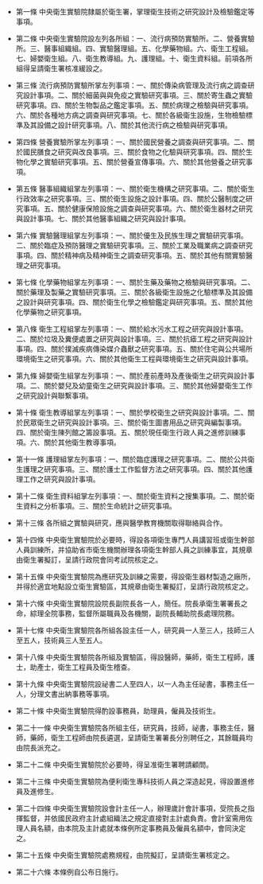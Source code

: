 * 第一條 中央衛生實驗院隸屬於衛生署，掌理衛生技術之研究設計及檢驗鑑定等事項。

* 第二條 中央衛生實驗院設左列各所組：一、流行病預防實驗所。二、營養實驗所。三、醫事組織組。四、實驗醫理組。五、化學藥物組。六、衛生工程組。七、婦嬰衛生組。八、衛生教導組。九、護理組。十、衛生資料組。前項各所組得呈請衛生署核准緩設之。

* 第三條 流行病預防實驗所掌左列事項：一、關於傳染病管理及流行病之調查研究設計事項。二、關於細菌與與免疫之實驗研究事項。三、關於寄生蟲之實驗研究事項。四、關於生物製品之鑑定事項。五、關於病理之檢驗與研究事項。六、關於各種地方病之調查與研究事項。七、關於各級衛生設施，生物檢驗標準及其設備之設計研究事項。八、關於其他流行病之檢驗與研究事項。

* 第四條 營養實驗所掌左列事項：一、關於國民營養之調查與研究事項。二、關於國民膳食之研究與改良事項。三、關於食物之化驗與研究事項。四、關於生物化學之實驗研究事項。五、關於營養宣傳事項。六、關於其他營養之研究事項。

* 第五條 醫事組織組掌左列事項：一、關於衛生機構之研究事項。二、關於衛生行政效率之研究事項。三、關於衛生設施之設計事項。四、關於公醫制度之研究事項。五、關於健康保險設施之調查與研究事項。六、關於衛生器材之研究與設計事項。七、關於其他醫事組織之研究與設計事項。

* 第六條 實驗醫理組掌左列事項：一、關於優生及民族生理之實驗研究事項。二、關於臨症及預防醫理之實驗研究事項。三、關於工業及職業病之調查研究事項。四、關於精神病及精神衛生之調查研究事項。五、關於其他有關實驗醫理之研究事項。

* 第七條 化學藥物組掌左列事項：一、關於生藥及藥物之檢驗與研究事項。二、關於藥理及製藥之實驗研究事項。三、關於各級衛生設施之化驗標準及其設備之設計與研究事項。四、關於衛生化學之檢驗鑑定與研究事項。五、關於其他化學藥物之研究事項。

* 第八條 衛生工程組掌左列事項：一、關於給水污水工程之研究與設計事項。二、關於垃圾及糞便處置之研究與設計事項。三、關於抗瘧工程之研究與設計事項。四、關於撲滅疾病傳染媒介蟲獸之研究事項。五、關於住宅與公共場所環境衛生之研究事項。六、關於其他衛生工程與環境衛生之研究與設計事項。

* 第九條 婦嬰衛生組掌左列事項：一、關於產前產時及產後衛生之研究與設計事項。二、關於嬰兒及幼童衛生之研究與設計事項。三、關於其他婦嬰衛生工作之研究設計與聯繫事項。

* 第十條 衛生教導組掌左列事項：一、關於學校衛生之研究與設計事項。二、關於民眾衛生之研究與設計事項。三、關於衛生圖書用品之研究與編製事項。四、關於衛生陳列館之籌設事項。五、關於現任衛生行政人員之進修訓練事項。六、關於其他衛生教導事項。

* 第十一條 護理組掌左列事項：一、關於臨症護理之研究事項。二、關於公共衛生護理之研究事項。三、關於護士工作監督方法之研究事項。四、關於其他護理工作之研究與設計事項。

* 第十二條 衛生資料組掌左列事項：一、關於衛生資料之搜集事項。二、關於衛生資料之分析事項。三、關於生命統計之研究事項。

* 第十三條 各所組之實驗與研究，應與醫學教育機關取得聯絡與合作。

* 第十四條 中央衛生實驗院於必要時，得設各項衛生專門人員講習班或衛生幹部人員訓練所，并協助省市衛生機關辦理各項衛生幹部人員之訓練事宜，其規章由衛生署擬訂，呈請行政院會同考試院核定之。

* 第十五條 中央衛生實驗院為應研究及訓練之需要，得設衛生器材製造之廠所，并得於適宜地點設立衛生實驗區，其規章由衛生署擬訂，呈請行政院核定之。

* 第十六條 中央衛生實驗院設院長副院長各一人，簡任。院長承衛生署署長之命，綜理全院事務，監督所屬職員及各機關，副院長輔助院長處理院務。

* 第十七條 中央衛生實驗院各所組各設主任一人，研究員一人至三人，技師三人至五人，技術員三人至五人。

* 第十八條 中央衛生實驗院各所組及實驗區，得設醫師，藥師，衛生工程師，護士，助產士，衛生工程員及衛生稽查。

* 第十九條 中央衛生實驗院設祕書二人至四人，以一人為主任祕書，事務主任一人，分理文書出納事務等事項。

* 第二十條 中央衛生實驗院得酌設事務員，助理員，僱員及技術生。

* 第二十一條 中央衛生實驗院各所組主任，研究員，技師，祕書，事務主任，醫師，藥師，衛生工程師由院長遴選，呈請衛生署署長分別聘任之，其餘職員均由院長派充之。

* 第二十二條 中央衛生實驗院於必要時，得呈准衛生署聘請顧問。

* 第二十三條 中央衛生實驗院為便利衛生專科技術人員之深造起見，得設置進修員及進修生。

* 第二十四條 中央衛生實驗院設會計主任一人，辦理歲計會計事項，受院長之指揮監督，并依國民政府主計處組織法之規定直接對主計處負責。會計室需用佐理人員名額，由本院及主計處就本條例所定事務員及僱員名額中，會同決定之。

* 第二十五條 中央衛生實驗院處務規程，由院擬訂，呈請衛生署核定之。

* 第二十六條 本條例自公布日施行。

